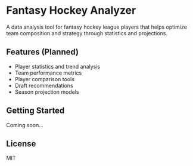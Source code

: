 # Fantasy Hockey Analyzer

A data analysis tool for fantasy hockey league players that helps optimize team composition and strategy through statistics and projections.

## Features (Planned)
- Player statistics and trend analysis
- Team performance metrics
- Player comparison tools
- Draft recommendations
- Season projection models

## Getting Started
Coming soon...

## License
MIT 